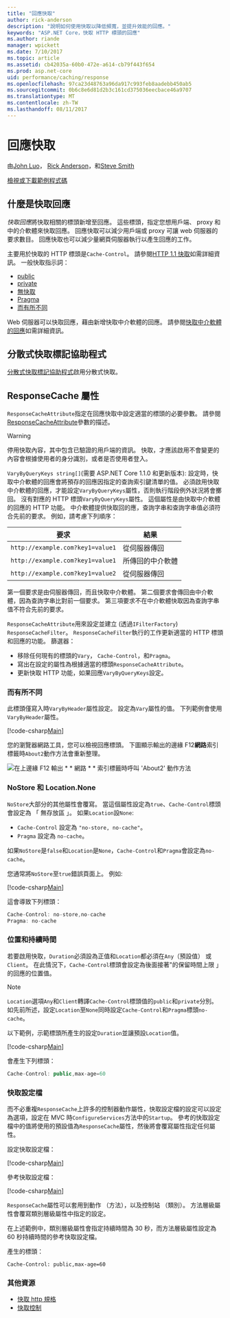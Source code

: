 ```yaml
---
title: "回應快取"
author: rick-anderson
description: "說明如何使用快取以降低頻寬，並提升效能的回應。"
keywords: "ASP.NET Core，快取 HTTP 標頭的回應"
ms.author: riande
manager: wpickett
ms.date: 7/10/2017
ms.topic: article
ms.assetid: cb42035a-60b0-472e-a614-cb79f443f654
ms.prod: asp.net-core
uid: performance/caching/response
ms.openlocfilehash: 97ca23d48763a96da917c993feb8aadebb450ab5
ms.sourcegitcommit: 0b6c8e6d81d2b3c161cd375036eecbace46a9707
ms.translationtype: MT
ms.contentlocale: zh-TW
ms.lasthandoff: 08/11/2017
---
```

# <a name="response-caching"></a>回應快取

由[John Luo](https://github.com/JunTaoLuo)， [Rick Anderson](https://twitter.com/RickAndMSFT)，和[Steve Smith](http://ardalis.com)

[檢視或下載範例程式碼](https://github.com/aspnet/Docs/tree/master/aspnetcore/performance/caching/response/sample)

## <a name="what-is-response-caching"></a>什麼是快取回應

*快取回應*將快取相關的標頭新增至回應。 這些標頭，指定您想用戶端、 proxy 和中的介軟體來快取回應。 回應快取可以減少用戶端或 proxy 可讓 web 伺服器的要求數目。 回應快取也可以減少量網頁伺服器執行以產生回應的工作。 

主要用於快取的 HTTP 標頭是`Cache-Control`。 請參閱[HTTP 1.1 快取](https://tools.ietf.org/html/rfc7234#section-5.2)如需詳細資訊。 一般快取指示詞：

* [public](https://tools.ietf.org/html/rfc7234#section-5.2.2.5)
* [private](https://tools.ietf.org/html/rfc7234#section-5.2.2.6)
* [無快取](https://tools.ietf.org/html/rfc7234#section-5.2.1.4)
* [Pragma](https://tools.ietf.org/html/rfc7234#section-5.4)
* [而有所不同](https://tools.ietf.org/html/rfc7231#section-7.1.4)

Web 伺服器可以快取回應，藉由新增快取中介軟體的回應。 請參閱[快取中介軟體的回應](middleware.md)如需詳細資訊。

## <a name="distributed-cache-tag-helper"></a>分散式快取標記協助程式

[分散式快取標記協助程式](xref:mvc/views/tag-helpers/builtin-th/DistributedCacheTagHelper)啟用分散式快取。


## <a name="responsecache-attribute"></a>ResponseCache 屬性

`ResponseCacheAttribute`指定在回應快取中設定適當的標頭的必要參數。 請參閱[ResponseCacheAttribute](https://docs.microsoft.com/aspnet/core/api/microsoft.aspnetcore.mvc.responsecacheattribute)參數的描述。

>[!WARNING]
> 停用快取內容，其中包含已驗證的用戶端的資訊。 快取，才應該啟用不會變更的內容會根據使用者的身分識別，或者是否使用者登入。

`VaryByQueryKeys string[]`(需要 ASP.NET Core 1.1.0 和更新版本): 設定時，快取中介軟體的回應會將預存的回應因指定的查詢索引鍵清單的值。 必須啟用快取中介軟體的回應，才能設定`VaryByQueryKeys`屬性，否則執行階段例外狀況將會擲回。 沒有對應的 HTTP 標頭`VaryByQueryKeys`屬性。 這個屬性是由快取中介軟體的回應的 HTTP 功能。 中介軟體提供快取回的應，查詢字串和查詢字串值必須符合先前的要求。 例如，請考慮下列順序：

| 要求          | 結果 |
| ----------------- | ------------ | 
| `http://example.com?key1=value1` | 從伺服器傳回 |
| `http://example.com?key1=value1` | 所傳回的中介軟體 |
| `http://example.com?key1=value2` | 從伺服器傳回 |

第一個要求是由伺服器傳回，而且快取中介軟體。 第二個要求會傳回由中介軟體，因為查詢字串比對前一個要求。 第三項要求不在中介軟體快取因為查詢字串值不符合先前的要求。 

`ResponseCacheAttribute`用來設定並建立 (透過`IFilterFactory`) `ResponseCacheFilter`。 `ResponseCacheFilter`執行的工作更新適當的 HTTP 標頭和回應的功能。 篩選器：

* 移除任何現有的標頭的`Vary`， `Cache-Control`，和`Pragma`。 
* 寫出在設定的屬性為根據適當的標頭`ResponseCacheAttribute`。 
* 更新快取 HTTP 功能，如果回應`VaryByQueryKeys`設定。

### <a name="vary"></a>而有所不同

此標頭僅寫入時`VaryByHeader`屬性設定。 設定為`Vary`屬性的值。 下列範例會使用`VaryByHeader`屬性。

[!code-csharp[Main](response/sample/Controllers/HomeController.cs?name=snippet_VaryByHeader&highlight=1)]

您的瀏覽器網路工具，您可以檢視回應標頭。 下圖顯示輸出的邊緣 F12**網路**索引標籤時`About2`動作方法會重新整理。 

![在上邊緣 F12 輸出 * * 網路 * * 索引標籤時呼叫 'About2' 動作方法](response/_static/vary.png)

### <a name="nostore-and-locationnone"></a>NoStore 和 Location.None

`NoStore`大部分的其他屬性會覆寫。 當這個屬性設定為`true`、`Cache-Control`標頭會設定為 「 無存放區 」。 如果`Location`設`None`:

* `Cache-Control` 設定為 `"no-store, no-cache"`。 
* `Pragma` 設定為 `no-cache`。 

如果`NoStore`是`false`和`Location`是`None`，`Cache-Control`和`Pragma`會設定為`no-cache`。

您通常將`NoStore`至`true`錯誤頁面上。 例如: 

[!code-csharp[Main](response/sample/Controllers/HomeController.cs?name=snippet1&highlight=1)]

這會導致下列標頭：

```javascript
Cache-Control: no-store,no-cache
Pragma: no-cache
```

### <a name="location-and-duration"></a>位置和持續時間

若要啟用快取，`Duration`必須設為正值和`Location`都必須在`Any`（預設值） 或`Client`。 在此情況下，`Cache-Control`標頭會設定為後面接著"的保留時間上限 」 的回應的位置值。

> [!NOTE]
> `Location`選項`Any`和`Client`轉譯`Cache-Control`標頭值的`public`和`private`分別。 如先前所述，設定`Location`至`None`同時設定`Cache-Control`和`Pragma`標頭`no-cache`。

以下範例，示範標頭所產生的設定`Duration`並讓預設`Location`值。

[!code-csharp[Main](response/sample/Controllers/HomeController.cs?name=snippet_duration&highlight=1)]

會產生下列標頭：

```javascript
Cache-Control: public,max-age=60
   ```

### <a name="cache-profiles"></a>快取設定檔

而不必重複`ResponseCache`上許多的控制器動作屬性，快取設定檔的設定可以設定為選項，設定在 MVC 時`ConfigureServices`方法中的`Startup`。 參考的快取設定檔中的值將使用的預設值為`ResponseCache`屬性，然後將會覆寫屬性指定任何屬性。

設定快取設定檔：

[!code-csharp[Main](response/sample/Startup.cs?name=snippet1)] 

參考快取設定檔：

[!code-csharp[Main](response/sample/Controllers/HomeController.cs?name=snippet_controller&highlight=1,4)]

`ResponseCache`屬性可以套用到動作 （方法），以及控制站 （類別）。 方法層級屬性會覆寫類別層級屬性中指定的設定。

在上述範例中，類別層級屬性會指定持續時間為 30 秒，而方法層級屬性設定為 60 秒持續時間的參考快取設定檔。

產生的標頭：

```
Cache-Control: public,max-age=60
   ```

  ### <a name="additional-resources"></a>其他資源

* [快取 http 規格](https://tools.ietf.org/html/rfc7234#section-3)
* [快取控制](https://www.w3.org/Protocols/rfc2616/rfc2616-sec14.html#sec14.9)

